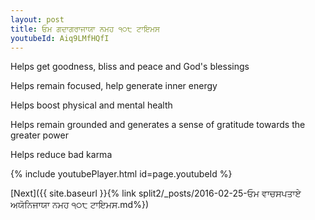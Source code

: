 ```yaml
---
layout: post
title: ਓਮ ਗਦਾਗਰਾਜਾਯਾ ਨਮਹ ੧੦੮ ਟਾਇਮਸ
youtubeId: Aiq9LMfHQfI
---
```

 
 
Helps get goodness, bliss and peace and God's blessings
 
Helps remain focused, help generate inner energy 
 
Helps boost physical and mental health 
 
Helps remain grounded and generates a sense of gratitude towards the greater power 
 
Helps reduce bad karma
 
 
 
 


{% include youtubePlayer.html id=page.youtubeId %}
 
[Next]({{ site.baseurl }}{% link  split2/_posts/2016-02-25-ਓਮ ਵਾਚਸਪਤਾਏ ਅਯੋਨਿਜਾਯਾ ਨਮਹ ੧੦੮ ਟਾਇਮਸ.md%})
 
